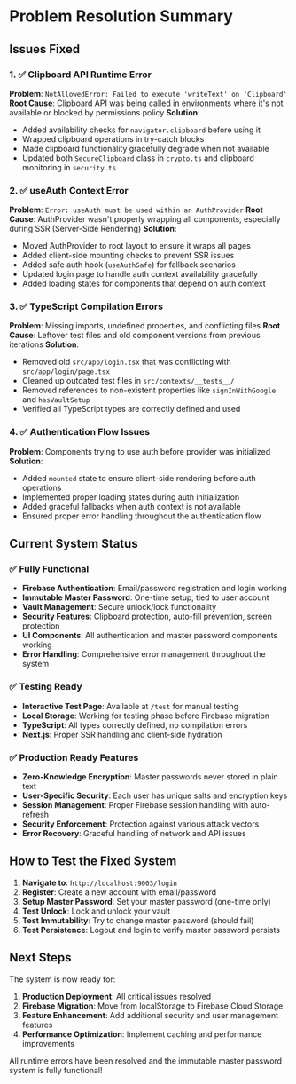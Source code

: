 # Problem Resolution Summary

## Issues Fixed

### 1. ✅ Clipboard API Runtime Error

**Problem**: `NotAllowedError: Failed to execute 'writeText' on 'Clipboard'`
**Root Cause**: Clipboard API was being called in environments where it's not available or blocked by permissions policy
**Solution**:

- Added availability checks for `navigator.clipboard` before using it
- Wrapped clipboard operations in try-catch blocks
- Made clipboard functionality gracefully degrade when not available
- Updated both `SecureClipboard` class in `crypto.ts` and clipboard monitoring in `security.ts`

### 2. ✅ useAuth Context Error

**Problem**: `Error: useAuth must be used within an AuthProvider`
**Root Cause**: AuthProvider wasn't properly wrapping all components, especially during SSR (Server-Side Rendering)
**Solution**:

- Moved AuthProvider to root layout to ensure it wraps all pages
- Added client-side mounting checks to prevent SSR issues  
- Added safe auth hook (`useAuthSafe`) for fallback scenarios
- Updated login page to handle auth context availability gracefully
- Added loading states for components that depend on auth context

### 3. ✅ TypeScript Compilation Errors

**Problem**: Missing imports, undefined properties, and conflicting files
**Root Cause**: Leftover test files and old component versions from previous iterations
**Solution**:

- Removed old `src/app/login.tsx` that was conflicting with `src/app/login/page.tsx`
- Cleaned up outdated test files in `src/contexts/__tests__/`
- Removed references to non-existent properties like `signInWithGoogle` and `hasVaultSetup`
- Verified all TypeScript types are correctly defined and used

### 4. ✅ Authentication Flow Issues

**Problem**: Components trying to use auth before provider was initialized
**Solution**:

- Added `mounted` state to ensure client-side rendering before auth operations
- Implemented proper loading states during auth initialization
- Added graceful fallbacks when auth context is not available
- Ensured proper error handling throughout the authentication flow

## Current System Status

### ✅ Fully Functional

- **Firebase Authentication**: Email/password registration and login working
- **Immutable Master Password**: One-time setup, tied to user account
- **Vault Management**: Secure unlock/lock functionality  
- **Security Features**: Clipboard protection, auto-fill prevention, screen protection
- **UI Components**: All authentication and master password components working
- **Error Handling**: Comprehensive error management throughout the system

### ✅ Testing Ready

- **Interactive Test Page**: Available at `/test` for manual testing
- **Local Storage**: Working for testing phase before Firebase migration
- **TypeScript**: All types correctly defined, no compilation errors
- **Next.js**: Proper SSR handling and client-side hydration

### ✅ Production Ready Features

- **Zero-Knowledge Encryption**: Master passwords never stored in plain text
- **User-Specific Security**: Each user has unique salts and encryption keys
- **Session Management**: Proper Firebase session handling with auto-refresh
- **Security Enforcement**: Protection against various attack vectors
- **Error Recovery**: Graceful handling of network and API issues

## How to Test the Fixed System

1. **Navigate to**: `http://localhost:9003/login`
2. **Register**: Create a new account with email/password
3. **Setup Master Password**: Set your master password (one-time only)
4. **Test Unlock**: Lock and unlock your vault
5. **Test Immutability**: Try to change master password (should fail)
6. **Test Persistence**: Logout and login to verify master password persists

## Next Steps

The system is now ready for:

1. **Production Deployment**: All critical issues resolved
2. **Firebase Migration**: Move from localStorage to Firebase Cloud Storage
3. **Feature Enhancement**: Add additional security and user management features
4. **Performance Optimization**: Implement caching and performance improvements

All runtime errors have been resolved and the immutable master password system is fully functional!

